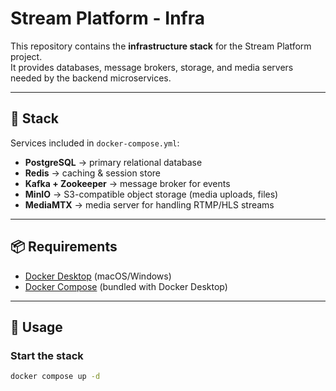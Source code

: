 # Stream Platform - Infra

This repository contains the **infrastructure stack** for the Stream Platform project.  
It provides databases, message brokers, storage, and media servers needed by the backend microservices.

---

## 🚀 Stack

Services included in `docker-compose.yml`:

- **PostgreSQL** → primary relational database
- **Redis** → caching & session store
- **Kafka + Zookeeper** → message broker for events
- **MinIO** → S3-compatible object storage (media uploads, files)
- **MediaMTX** → media server for handling RTMP/HLS streams

---

## 📦 Requirements

- [Docker Desktop](https://www.docker.com/products/docker-desktop) (macOS/Windows)
- [Docker Compose](https://docs.docker.com/compose/) (bundled with Docker Desktop)

---

## 🔧 Usage

### Start the stack
```bash
docker compose up -d